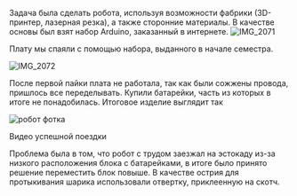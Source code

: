 Задача была сделать робота, используя возможности фабрики (3D-принтер, лазерная резка), а также сторонние материалы.
В качестве основы был взят набор Arduino, заказанный в интернете.
![IMG_2071](https://github.com/user-attachments/assets/7fdba696-84d6-449a-8423-a7f6bc676ea4)


Плату мы спаяли с помощью набора, выданного в начале семестра.

![IMG_2072](https://github.com/user-attachments/assets/67b054ea-855b-467d-94ad-318c50f6020b)

После первой пайки плата не работала, так как были сожжены провода, пришлось все переделывать. Купили батарейки, часть из которых в итоге не понадобилась.
Итоговое изделие выглядит так

![робот фотка](https://github.com/user-attachments/assets/a876514c-889d-4a69-ab75-992505a6f7dc)

Видео успешной поездки


Проблема была в том, что робот с трудом заезжал на эстокаду из-за низкого расположения блока с батарейками, в итоге было принято решение переместить блок повыше.
В качестве острия для протыкивания шарика использовали отвертку, приклеенную на скотч.
